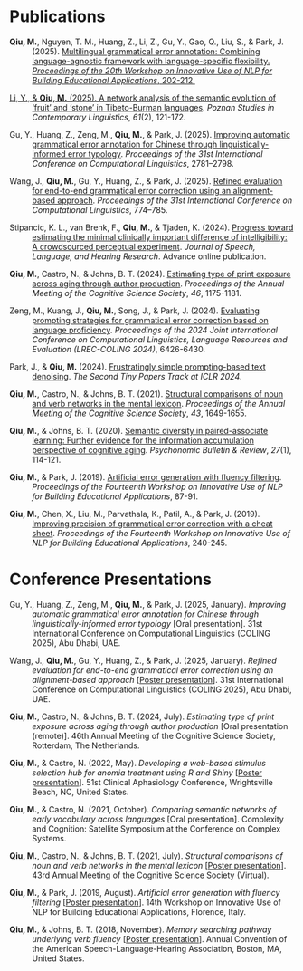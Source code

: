 # Publications

<p style="padding-left: 40px; text-indent: -40px;"><strong>Qiu, M.</strong>, Nguyen, T. M., Huang, Z., Li, Z., Gu, Y., Gao, Q., Liu, S., & Park, J. (2025). <a href="https://aclanthology.org/anthology-files/pdf/bea/2025.bea-1.15.pdf">Multilingual grammatical error annotation: Combining language-agnostic framework with language-specific flexibility. <em>Proceedings of the 20th Workshop on Innovative Use of NLP for Building Educational Applications</em>, 202-212.</p>

<p style="padding-left: 40px; text-indent: -40px;">Li, Y., & <strong>Qiu, M.</strong> (2025). <a href="https://doi.org/10.1515/psicl-2024-0024">A network analysis of the semantic evolution of ‘fruit’ and ‘stone’ in
Tibeto-Burman languages</a>. <em>Poznan Studies in Contemporary Linguistics</em>, <em>61</em>(2), 121-172.</p>

<p style="padding-left: 40px; text-indent: -40px;">Gu, Y., Huang, Z., Zeng, M., <strong>Qiu, M.</strong>, & Park, J. (2025). <a href="https://aclanthology.org/2025.coling-main.189/">Improving automatic grammatical error annotation for Chinese through linguistically-informed error typology</a>. <em>Proceedings of the 31st International Conference on Computational Linguistics</em>, 2781–2798.</p>

<p style="padding-left: 40px; text-indent: -40px;">Wang, J., <strong>Qiu, M.</strong>, Gu, Y., Huang, Z., & Park, J. (2025). <a href="https://aclanthology.org/2025.coling-main.52/">Refined evaluation for end-to-end grammatical error correction using an alignment-based approach</a>. <em>Proceedings of the 31st International Conference on Computational Linguistics</em>, 774–785.</p>

<p style="padding-left: 40px; text-indent: -40px;">Stipancic, K. L., van Brenk, F., <strong>Qiu, M.</strong>, & Tjaden, K. (2024). <a href="https://doi.org/10.1044/2024_JSLHR-24-00354">Progress toward estimating the minimal clinically important difference of intelligibility: A crowdsourced perceptual experiment</a>. <em>Journal of Speech, Language, and Hearing Research</em>. Advance online publication.</p>

<p style="padding-left: 40px; text-indent: -40px;"><strong>Qiu, M.</strong>, Castro, N., & Johns, B. T. (2024). <a href="https://escholarship.org/uc/item/41z38291">Estimating type of print exposure across aging through author production</a>. <em>Proceedings of the Annual Meeting of the Cognitive Science Society</em>, <em>46</em>, 1175-1181.</p>

<p style="padding-left: 40px; text-indent: -40px;">Zeng, M., Kuang, J., <strong>Qiu, M.</strong>, Song, J., & Park, J. (2024). <a href="https://aclanthology.org/2024.lrec-main.569">Evaluating prompting strategies for grammatical error correction based on language proficiency</a>. <em>Proceedings of the 2024 Joint International Conference on Computational Linguistics, Language Resources and Evaluation (LREC-COLING 2024)</em>, 6426-6430.</p>

<p style="padding-left: 40px; text-indent: -40px;">Park, J., & <strong>Qiu, M.</strong> (2024). <a href="https://openreview.net/pdf?id=XlJRjhIkNi">Frustratingly simple prompting-based text denoising</a>. <em>The Second Tiny Papers Track at ICLR 2024</em>.</p>

<p style="padding-left: 40px; text-indent: -40px;"><strong>Qiu, M.</strong>, Castro, N., & Johns, B. T. (2021). <a href="https://escholarship.org/uc/item/4b20s6wp">Structural comparisons of noun and verb networks in the mental lexicon</a>. <em>Proceedings of the Annual Meeting of the Cognitive Science Society</em>, <em>43</em>, 1649-1655.</p>

<p style="padding-left: 40px; text-indent: -40px;"><strong>Qiu, M.</strong>, & Johns, B. T. (2020). <a href="https://rdcu.be/bZaKR">Semantic diversity in paired-associate learning: Further evidence for the information accumulation perspective of cognitive aging</a>. <em>Psychonomic Bulletin & Review</em>, <em>27</em>(1), 114-121.</p>

<p style="padding-left: 40px; text-indent: -40px;"><strong>Qiu, M.</strong>, & Park, J. (2019). <a href="https://www.aclweb.org/anthology/W19-4408">Artificial error generation with fluency filtering</a>. <em>Proceedings of the Fourteenth Workshop on Innovative Use of NLP for Building Educational Applications</em>, 87-91.</p>

<p style="padding-left: 40px; text-indent: -40px;"><strong>Qiu, M.</strong>, Chen, X., Liu, M., Parvathala, K., Patil, A., & Park, J. (2019). <a href="https://www.aclweb.org/anthology/W19-4425">Improving precision of grammatical error correction with a cheat sheet</a>. <em>Proceedings of the Fourteenth Workshop on Innovative Use of NLP for Building Educational Applications</em>, 240-245.</p>

# Conference Presentations

<p style="padding-left: 40px; text-indent: -40px;">Gu, Y., Huang, Z., Zeng, M., <strong>Qiu, M.</strong>, & Park, J. (2025, January). <em>Improving automatic grammatical error annotation for Chinese through linguistically-informed error typology</em> [Oral presentation]. 31st International Conference on Computational Linguistics (COLING 2025), Abu Dhabi, UAE.</p>

<p style="padding-left: 40px; text-indent: -40px;">Wang, J., <strong>Qiu, M.</strong>, Gu, Y., Huang, Z., & Park, J. (2025, January). <em>Refined evaluation for end-to-end grammatical error correction using an alignment-based approach</em> [<a href="/pubs/wang_etal_2025_refined_poster.pdf">Poster presentation</a>]. 31st International Conference on Computational Linguistics (COLING 2025), Abu Dhabi, UAE.</p>

<p style="padding-left: 40px; text-indent: -40px;"><strong>Qiu, M.</strong>, Castro, N., & Johns, B. T. (2024, July). <em>Estimating type of print exposure across aging through author production</em> [Oral presentation (remote)]. 46th Annual Meeting of the Cognitive Science Society, Rotterdam, The Netherlands.</p>

<p style="padding-left: 40px; text-indent: -40px;"><strong>Qiu, M.</strong>, & Castro, N. (2022, May). <em>Developing a web-based stimulus selection hub for anomia treatment using R and Shiny</em> [<a href="/pubs/qiu_castro_2022_developing_poster.pdf">Poster presentation</a>]. 51st Clinical Aphasiology Conference, Wrightsville Beach, NC, United States.</p>

<p style="padding-left: 40px; text-indent: -40px;"><strong>Qiu, M.</strong>, & Castro, N. (2021, October). <em>Comparing semantic networks of early vocabulary across languages</em> [Oral presentation]. Complexity and Cognition: Satellite Symposium at the Conference on Complex Systems.</p>

<p style="padding-left: 40px; text-indent: -40px;"><strong>Qiu, M.</strong>, Castro, N., & Johns, B. T. (2021, July). <em>Structural comparisons of noun and verb networks
in the mental lexicon</em> [<a href="/pubs/qiu_etal_2021_structural_poster.pdf">Poster presentation</a>]. 43rd Annual Meeting of the Cognitive Science Society (Virtual).</p>

<p style="padding-left: 40px; text-indent: -40px;"><strong>Qiu, M.</strong>, & Park, J. (2019, August). <em>Artificial error generation with fluency filtering</em> [<a href="/pubs/qiu_park_2019_artificial_poster.pdf">Poster presentation</a>]. 14th Workshop on Innovative Use of NLP for Building Educational Applications, Florence, Italy.</p>

<p style="padding-left: 40px; text-indent: -40px;"><strong>Qiu, M.</strong>, & Johns, B. T. (2018, November). <em>Memory searching pathway underlying verb fluency</em> [<a href="/pubs/qiu_johns_2018_memory_poster.pdf">Poster presentation</a>]. Annual Convention of the American Speech-Language-Hearing Association, Boston, MA, United States.</p>
